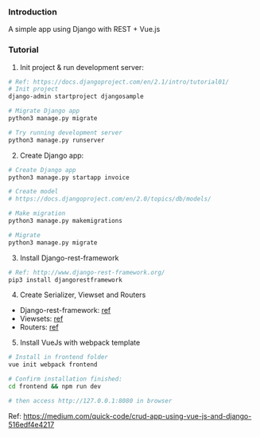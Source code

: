 ### Introduction

A simple app using Django with REST + Vue.js

### Tutorial

1. Init project & run development server:
```bash
# Ref: https://docs.djangoproject.com/en/2.1/intro/tutorial01/
# Init project
django-admin startproject djangosample

# Migrate Django app
python3 manage.py migrate

# Try running development server
python3 manage.py runserver
```
2. Create Django app:
```bash
# Create Django app
python3 manage.py startapp invoice

# Create model
# https://docs.djangoproject.com/en/2.0/topics/db/models/

# Make migration
python3 manage.py makemigrations

# Migrate
python3 manage.py migrate
```

3. Install Django-rest-framework
```bash
# Ref: http://www.django-rest-framework.org/
pip3 install djangorestframework
```

4. Create Serializer, Viewset and Routers
- Django-rest-framework: [ref](http://www.django-rest-framework.org/api-guide/serializers/)
- Viewsets: [ref](http://www.django-rest-framework.org/api-guide/viewsets/)
- Routers: [ref](http://www.django-rest-framework.org/api-guide/routers/)

5. Install VueJs with webpack template

```bash
# Install in frontend folder
vue init webpack frontend

# Confirm installation finished:
cd frontend && npm run dev

# then access http://127.0.0.1:8080 in browser
```


Ref: https://medium.com/quick-code/crud-app-using-vue-js-and-django-516edf4e4217
